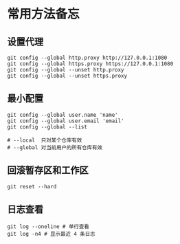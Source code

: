 # 常用方法备忘

## 设置代理

```shell
git config --global http.proxy http://127.0.0.1:1080
git config --global https.proxy https://127.0.0.1:1080
git config --global --unset http.proxy
git config --global --unset https.proxy
```

## 最小配置

```shell
git config --global user.name 'name'
git config --global user.email 'email'
git config --global --list

# --local  只对某个仓库有效
# --global 对当前用户的所有仓库有效
```

## 回滚暂存区和工作区

```shell
git reset --hard
```

## 日志查看

```shell 
git log --oneline # 单行查看
git log -n4 # 显示最近 4 条日志
```
